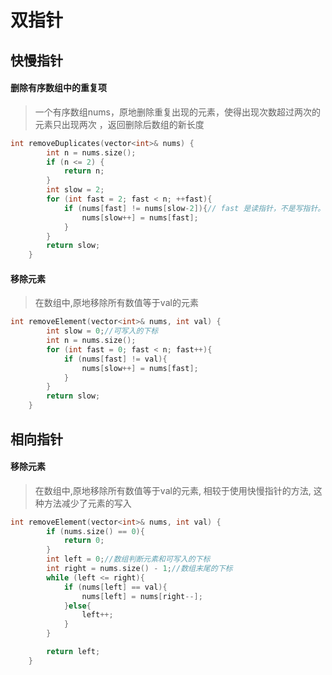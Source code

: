 # 双指针

## 快慢指针

#### 删除**有序**数组中的重复项
> 一个有序数组nums，原地删除重复出现的元素，使得出现次数超过两次的元素只出现两次 ，返回删除后数组的新长度

```cpp
int removeDuplicates(vector<int>& nums) {
        int n = nums.size();
        if (n <= 2) {
            return n;
        }
        int slow = 2;
        for (int fast = 2; fast < n; ++fast){
            if (nums[fast] != nums[slow-2]){// fast 是读指针，不是写指针。我们无法知道前面已经写了多少个相同的值。只有 slow 才能记录我们已经保留了多少个相同的值。
                nums[slow++] = nums[fast];
            }
        }
        return slow;
    }
```

#### 移除元素

> 在数组中,原地移除所有数值等于val的元素

```cpp
int removeElement(vector<int>& nums, int val) {
        int slow = 0;//可写入的下标
        int n = nums.size();
        for (int fast = 0; fast < n; fast++){
            if (nums[fast] != val){
                nums[slow++] = nums[fast];
            }
        }
        return slow;
    }
```





## 相向指针

#### 移除元素
> 在数组中,原地移除所有数值等于val的元素, 相较于使用快慢指针的方法, 这种方法减少了元素的写入

```cpp
int removeElement(vector<int>& nums, int val) {
        if (nums.size() == 0){
            return 0;
        }
        int left = 0;//数组判断元素和可写入的下标
        int right = nums.size() - 1;//数组末尾的下标
        while (left <= right){
            if (nums[left] == val){
                nums[left] = nums[right--];
            }else{
                left++;
            }
        }

        return left;
    }
```

